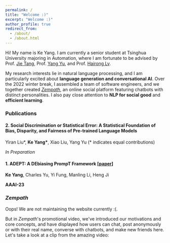 ```yaml
---
permalink: /
title: "Welcome :)"
excerpt: "Welcome :)"
author_profile: true
redirect_from: 
  - /about/
  - /about.html
---
```


Hi! My name is Ke Yang. I am currently a senior student at Tsinghua University majoring in Automation, where I am fortunate to be advised by Prof. [Jie Tang](http://keg.cs.tsinghua.edu.cn/jietang/), Prof. [Yang Yu](https://iiis.tsinghua.edu.cn/zh/yuy/), and Prof. [Hairong Lv](https://scholar.google.com/citations?user=WU1tm2EAAAAJ).

My research interests lie in natural language processing, and I am particularly excited about **language generation and conversational AI**. Over the 2022 winter break, I assembled a team of software engineers, and we together created [*Zempath*](#jump), an online social platform featuring chatbots with distinct personalities. I also pay close attention to **NLP for social good** and **efficient learning**.



### Publications

#### 2. Social Discrimination or Statistical Error: A Statistical Foundation of Bias, Disparity, and Fairness of Pre-trained Language Models

Yiran Liu*, **Ke Yang\***, Xiao Liu, Yang Yu (\* indicates equal contributions)

*In Preparation*

#### 1. **ADEPT: A DEbiasing PrompT Framework** [[paper](https://arxiv.org/abs/2211.05414)]

**Ke Yang**, Charles Yu, Yi Fung, Manling Li, Heng Ji

**AAAI-23**



### <span id='jump'>***Zempath***</span>

Oops! We are not maintaining the website currently :(. 

But in *Zempath*'s promotional video, we've introduced our motivations and core concepts, and have displayed how users can chat, post anonymously or with their real name, converse with chatbots, and make new friends here. Let's take a look at a clip from the amazing video:

 
